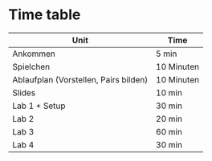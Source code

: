 # Time table

|Unit| Time 
|----|------
|Ankommen| 5 min
|Spielchen| 10 Minuten
| Ablaufplan (Vorstellen, Pairs bilden) | 10 Minuten|
| Slides| 10 min
| Lab 1 + Setup | 30 min
| Lab 2 | 20 min
| Lab 3 | 60 min
| Lab 4 | 30 min

